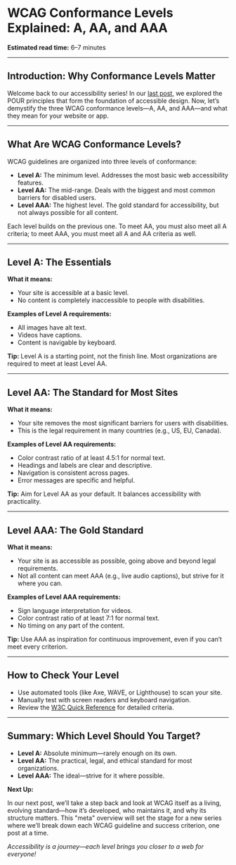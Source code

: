 <!--
title: WCAG Conformance Levels Explained: A, AA, and AAA
series: Making the Web Accessible for All
description: Learn what WCAG conformance levels A, AA, and AAA mean, how they impact your website, and practical steps to meet each level for better accessibility and legal compliance.
keywords: wcag levels, wcag a aa aaa, accessibility standards, web compliance, digital inclusion, accessibility checklist, wcag explained
image: wcag-conformance-levels.png
imageAlt: Three stacked blocks labeled A, AA, AAA representing WCAG levels
-->

# **WCAG Conformance Levels Explained: A, AA, and AAA**

**Estimated read time:** 6–7 minutes

---

## **Introduction: Why Conformance Levels Matter**

Welcome back to our accessibility series! In our [last post](./The-Four-Principles-of-Accessibility-POUR.md), we explored the POUR principles that form the foundation of accessible design. Now, let’s demystify the three WCAG conformance levels—A, AA, and AAA—and what they mean for your website or app.

---

## **What Are WCAG Conformance Levels?**

WCAG guidelines are organized into three levels of conformance:

- **Level A:** The minimum level. Addresses the most basic web accessibility features.
- **Level AA:** The mid-range. Deals with the biggest and most common barriers for disabled users.
- **Level AAA:** The highest level. The gold standard for accessibility, but not always possible for all content.

Each level builds on the previous one. To meet AA, you must also meet all A criteria; to meet AAA, you must meet all A and AA criteria as well.

---

## **Level A: The Essentials**

**What it means:**
- Your site is accessible at a basic level.
- No content is completely inaccessible to people with disabilities.

**Examples of Level A requirements:**
- All images have alt text.
- Videos have captions.
- Content is navigable by keyboard.

**Tip:** Level A is a starting point, not the finish line. Most organizations are required to meet at least Level AA.

---

## **Level AA: The Standard for Most Sites**

**What it means:**
- Your site removes the most significant barriers for users with disabilities.
- This is the legal requirement in many countries (e.g., US, EU, Canada).

**Examples of Level AA requirements:**
- Color contrast ratio of at least 4.5:1 for normal text.
- Headings and labels are clear and descriptive.
- Navigation is consistent across pages.
- Error messages are specific and helpful.

**Tip:** Aim for Level AA as your default. It balances accessibility with practicality.

---

## **Level AAA: The Gold Standard**

**What it means:**
- Your site is as accessible as possible, going above and beyond legal requirements.
- Not all content can meet AAA (e.g., live audio captions), but strive for it where you can.

**Examples of Level AAA requirements:**
- Sign language interpretation for videos.
- Color contrast ratio of at least 7:1 for normal text.
- No timing on any part of the content.

**Tip:** Use AAA as inspiration for continuous improvement, even if you can’t meet every criterion.

---

## **How to Check Your Level**

- Use automated tools (like Axe, WAVE, or Lighthouse) to scan your site.
- Manually test with screen readers and keyboard navigation.
- Review the [W3C Quick Reference](https://www.w3.org/WAI/WCAG22/quickref/) for detailed criteria.

---

## **Summary: Which Level Should You Target?**

- **Level A:** Absolute minimum—rarely enough on its own.
- **Level AA:** The practical, legal, and ethical standard for most organizations.
- **Level AAA:** The ideal—strive for it where possible.

**Next Up:**

In our next post, we’ll take a step back and look at WCAG itself as a living, evolving standard—how it’s developed, who maintains it, and why its structure matters. This "meta" overview will set the stage for a new series where we’ll break down each WCAG guideline and success criterion, one post at a time.

*Accessibility is a journey—each level brings you closer to a web for everyone!*
